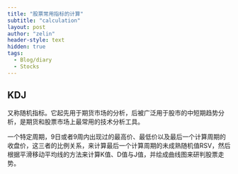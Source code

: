 ```yaml
---
title: "股票常用指标的计算"
subtitle: "calculation"
layout: post
author: "zelin"
header-style: text
hidden: true
tags:
  - Blog/diary
  - Stocks
---
```


## KDJ

又称随机指标。它起先用于期货市场的分析，后被广泛用于股市的中短期趋势分析，是期货和股票市场上最常用的技术分析工具。

一个特定周期，9日或者9周内出现过的最高价、最低价以及最后一个计算周期的收盘价，这三者的比例关系，来计算最后一个计算周期的未成熟随机值RSV，然后根据平滑移动平均线的方法来计算K值、D值与J值，并绘成曲线图来研判股票走势。